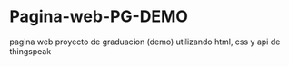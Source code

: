 # Pagina-web-PG-DEMO
pagina web proyecto de graduacion (demo) utilizando html, css y api de thingspeak
